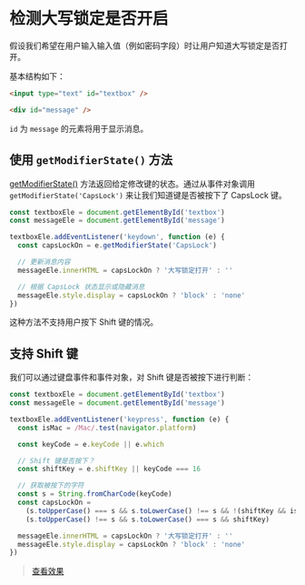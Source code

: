 # 检测大写锁定是否开启

假设我们希望在用户输入输入值（例如密码字段）时让用户知道大写锁定是否打开。

基本结构如下：

```html
<input type="text" id="textbox" />

<div id="message" />
```

`id` 为 `message` 的元素将用于显示消息。

## 使用 `getModifierState()` 方法

[getModifierState()](https://developer.mozilla.org/en-US/docs/Web/API/KeyboardEvent/getModifierState) 方法返回给定修改键的状态。通过从事件对象调用 `getModifierState('CapsLock')` 来让我们知道键是否被按下了 CapsLock 键。

```js
const textboxEle = document.getElementById('textbox')
const messageEle = document.getElementById('message')

textboxEle.addEventListener('keydown', function (e) {
  const capsLockOn = e.getModifierState('CapsLock')

  // 更新消息内容
  messageEle.innerHTML = capsLockOn ? '大写锁定打开' : ''

  // 根据 CapsLock 状态显示或隐藏消息
  messageEle.style.display = capsLockOn ? 'block' : 'none'
})
```

这种方法不支持用户按下 Shift 键的情况。

## 支持 Shift 键

我们可以通过键盘事件和事件对象，对 Shift 键是否被按下进行判断：

```js
const textboxEle = document.getElementById('textbox')
const messageEle = document.getElementById('message')

textboxEle.addEventListener('keypress', function (e) {
  const isMac = /Mac/.test(navigator.platform)

  const keyCode = e.keyCode || e.which

  // Shift 键是否按下？
  const shiftKey = e.shiftKey || keyCode === 16

  // 获取被按下的字符
  const s = String.fromCharCode(keyCode)
  const capsLockOn =
    (s.toUpperCase() === s && s.toLowerCase() !== s && !(shiftKey && isMac)) ||
    (s.toUpperCase() !== s && s.toLowerCase() === s && shiftKey)

  messageEle.innerHTML = capsLockOn ? '大写锁定打开' : ''
  messageEle.style.display = capsLockOn ? 'block' : 'none'
})
```

> [查看效果](https://codepen.io/lio-zero/pen/qBXjyKJ)

